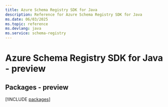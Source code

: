 ```yaml
---
title: Azure Schema Registry SDK for Java
description: Reference for Azure Schema Registry SDK for Java
ms.date: 06/03/2025
ms.topic: reference
ms.devlang: java
ms.service: schema-registry
---
```

# Azure Schema Registry SDK for Java - preview
## Packages - preview
[!INCLUDE [packages](schema-registry-index.md)]